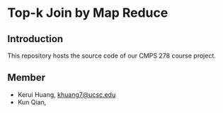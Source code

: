 # Top-k Join by Map Reduce

## Introduction
This repository hosts the source code of our CMPS 278 course project.

## Member
* Kerui Huang, [khuang7@ucsc.edu](khuang7@ucsc.edu)
* Kun Qian, 
